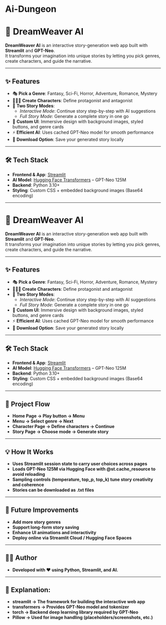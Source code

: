# Ai-Dungeon
# 🌌 DreamWeaver AI

**DreamWeaver AI** is an interactive story-generation web app built with **Streamlit** and **GPT-Neo**.  
It transforms your imagination into unique stories by letting you pick genres, create characters, and guide the narrative.

---

## ✨ Features
- 🎭 **Pick a Genre**: Fantasy, Sci-Fi, Horror, Adventure, Romance, Mystery  
- 🧑‍🤝‍🧑 **Create Characters**: Define protagonist and antagonist  
- 📖 **Two Story Modes**:  
  - *Interactive Mode*: Continue story step-by-step with AI suggestions  
  - *Full Story Mode*: Generate a complete story in one go  
- 🎨 **Custom UI**: Immersive design with background images, styled buttons, and genre cards  
- ⚡ **Efficient AI**: Uses cached GPT-Neo model for smooth performance  
- 💾 **Download Option**: Save your generated story locally  

---

## 🛠️ Tech Stack
- **Frontend & App**: [Streamlit](https://streamlit.io/)  
- **AI Model**: [Hugging Face Transformers](https://huggingface.co/transformers) – GPT-Neo 125M  
- **Backend**: Python 3.10+  
- **Styling**: Custom CSS + embedded background images (Base64 encoding)  

---
# 🌌 DreamWeaver AI

**DreamWeaver AI** is an interactive story-generation web app built with **Streamlit** and **GPT-Neo**.  
It transforms your imagination into unique stories by letting you pick genres, create characters, and guide the narrative.

---

## ✨ Features
- 🎭 **Pick a Genre**: Fantasy, Sci-Fi, Horror, Adventure, Romance, Mystery  
- 🧑‍🤝‍🧑 **Create Characters**: Define protagonist and antagonist  
- 📖 **Two Story Modes**:  
  - *Interactive Mode*: Continue story step-by-step with AI suggestions  
  - *Full Story Mode*: Generate a complete story in one go  
- 🎨 **Custom UI**: Immersive design with background images, styled buttons, and genre cards  
- ⚡ **Efficient AI**: Uses cached GPT-Neo model for smooth performance  
- 💾 **Download Option**: Save your generated story locally  

---

## 🛠️ Tech Stack
- **Frontend & App**: [Streamlit](https://streamlit.io/)  
- **AI Model**: [Hugging Face Transformers](https://huggingface.co/transformers) – GPT-Neo 125M  
- **Backend**: Python 3.10+  
- **Styling**: Custom CSS + embedded background images (Base64 encoding)  

---

## 🎯 Project Flow
- **Home Page → Play button → Menu**
- **Menu → Select genre → Next**
- **Character Page → Define characters → Continue**
- **Story Page → Choose mode → Generate story**

---

## 💡 How It Works
- **Uses Streamlit session state to carry user choices across pages**
- **Loads GPT-Neo 125M via Hugging Face with @st.cache_resource to avoid reloading**
- **Sampling controls (temperature, top_p, top_k) tune story creativity and coherence**
- **Stories can be downloaded as .txt files**

---

## 📌 Future Improvements
- **Add more story genres**
- **Support long-form story saving**
- **Enhance UI animations and interactivity**
- **Deploy online via Streamlit Cloud / Hugging Face Spaces**

---

## 👨‍💻 Author
- **Developed with ❤️ using Python, Streamlit, and AI.**
  
---

## 📌 Explanation:
- **streamlit → The framework for building the interactive web app**
- **transformers → Provides GPT-Neo model and tokenizer**
- **torch → Backend deep learning library required by GPT-Neo**
- **Pillow → Used for image handling (placeholders/screenshots, etc.)**
